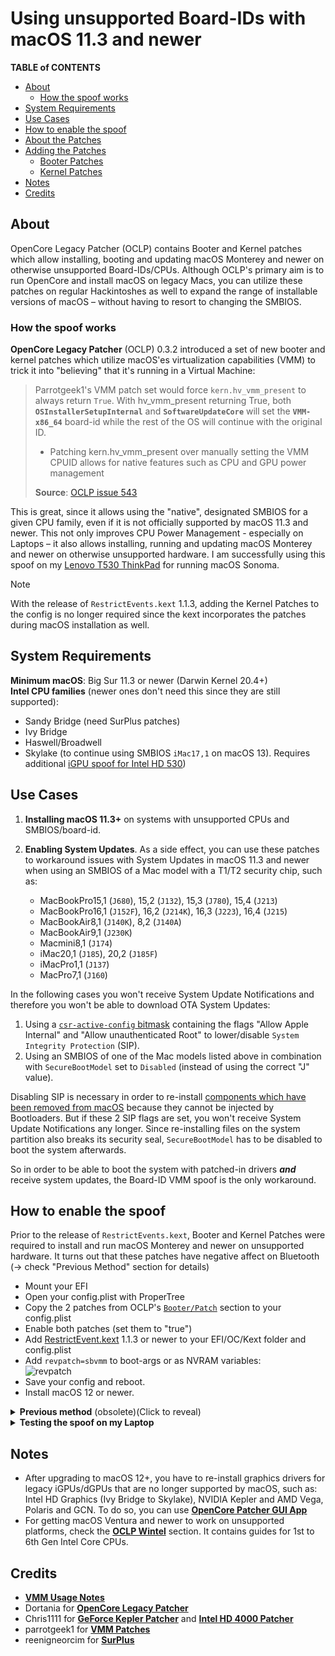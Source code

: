 # Using unsupported Board-IDs with macOS 11.3 and newer

**TABLE of CONTENTS**

- [About](#about)
	- [How the spoof works](#how-the-spoof-works)
- [System Requirements](#system-requirements)
- [Use Cases](#use-cases)
- [How to enable the spoof](#how-to-enable-the-spoof)
- [About the Patches](#about-the-patches)
- [Adding the Patches](#adding-the-patches)
	- [Booter Patches](#booter-patches)
	- [Kernel Patches](#kernel-patches)
- [Notes](#notes)
- [Credits](#credits)

## About
OpenCore Legacy Patcher (OCLP) contains Booter and Kernel patches which allow installing, booting and updating macOS Monterey and newer on otherwise unsupported Board-IDs/CPUs. Although OCLP's primary aim is to run OpenCore and install macOS on legacy Macs, you can utilize these patches on regular Hackintoshes as well to expand the range of installable versions of macOS – without having to resort to changing the SMBIOS.

### How the spoof works
**OpenCore Legacy Patcher** (OCLP) 0.3.2 introduced a set of new booter and kernel patches which utilize macOS'es virtualization capabilities (VMM) to trick it into "believing" that it's running in a Virtual Machine:

> Parrotgeek1's VMM patch set would force `kern.hv_vmm_present` to always return `True`. With hv_vmm_present returning True, both **`OSInstallerSetupInternal`** and **`SoftwareUpdateCore`** will set the **`VMM-x86_64`** board-id while the rest of the OS will continue with the original ID.
>
> - Patching kern.hv_vmm_present over manually setting the VMM CPUID allows for native features such as CPU and GPU power management
>
> **Source**: [OCLP issue 543](https://github.com/dortania/OpenCore-Legacy-Patcher/issues/543)

This is great, since it allows using the "native", designated SMBIOS for a given CPU family, even if it is not officially supported by macOS 11.3 and newer. This not only improves CPU Power Management - especially on Laptops – it also allows installing, running and updating macOS Monterey and newer on otherwise unsupported hardware. I am successfully using this spoof on my [Lenovo T530 ThinkPad](https://github.com/5T33Z0/Lenovo-T530-Hackinosh-OpenCore) for running macOS Sonoma. 

> [!NOTE]
> With the release of `RestrictEvents.kext` 1.1.3, adding the Kernel Patches to the config is no longer required since the kext incorporates the patches during macOS installation as well.

## System Requirements
**Minimum macOS**: Big Sur 11.3 or newer (Darwin Kernel 20.4+)</br>
**Intel CPU families** (newer ones don't need this since they are still supported): 

- Sandy Bridge (need SurPlus patches)
- Ivy Bridge
- Haswell/Broadwell
- Skylake (to continue using SMBIOS `iMac17,1` on macOS 13). Requires additional [iGPU spoof for Intel HD 530](https://github.com/5T33Z0/OC-Little-Translated/tree/main/11_Graphics/iGPU/Skylake_Spoofing_macOS13))

## Use Cases
1. **Installing macOS 11.3+** on systems with unsupported CPUs and SMBIOS/board-id.
2. **Enabling System Updates**. As a side effect, you can use these patches to workaround issues with System Updates in macOS 11.3 and newer when using an SMBIOS of a Mac model with a T1/T2 security chip, such as:

	- MacBookPro15,1 (`J680`), 15,2 (`J132`), 15,3 (`J780`), 15,4 (`J213`)
	- MacBookPro16,1 (`J152F`), 16,2 (`J214K`), 16,3 (`J223`), 16,4 (`J215`)
	- MacBookAir8,1 (`J140K`), 8,2 (`J140A`)
	- MacBookAir9,1 (`J230K`)
	- Macmini8,1 (`J174`)
	- iMac20,1 (`J185`), 20,2 (`J185F`)
	- iMacPro1,1 (`J137`)
	- MacPro7,1 (`J160`)

In the following cases you won't receive System Update Notifications and therefore you won't be able to download OTA System Updates:

1. Using a [`csr-active-config` bitmask](https://github.com/5T33Z0/OC-Little-Translated/blob/main/B_OC_Calculators/SIP_Flags_Explained.md) containing the flags "Allow Apple Internal" and "Allow unauthenticated Root" to lower/disable `System Integrity Protection` (SIP). 
2. Using an SMBIOS of one of the Mac models listed above in combination with `SecureBootModel` set to `Disabled` (instead of using the correct "J" value).

Disabling SIP is necessary in order to re-install [components which have been removed from macOS](https://dortania.github.io/OpenCore-Legacy-Patcher/PATCHEXPLAIN.html#on-disk-patches) because they cannot be injected by Bootloaders. But if these 2 SIP flags are set, you won't receive System Update Notifications any longer. Since re-installing files on the system partition also breaks its security seal, `SecureBootModel` has to be disabled to boot the system afterwards.

So in order to be able to boot the system with patched-in drivers ***and*** receive system updates, the Board-ID VMM spoof is the only workaround.
	
## How to enable the spoof
Prior to the release of `RestrictEvents.kext`, Booter and Kernel Patches were required to install and run macOS Monterey and newer on unsupported hardware. It turns out that these patches have negative affect on Bluetooth (&rarr; check "Previous Method" section for details)

- Mount your EFI
- Open your config.plist with ProperTree
- Copy the 2 patches from OCLP's [`Booter/Patch`](https://github.com/dortania/OpenCore-Legacy-Patcher/blob/main/payloads/Config/config.plist#L220-L267) section to your config.plist 
- Enable both patches (set them to "true")
- Add [RestrictEvent.kext](https://github.com/acidanthera/RestrictEvents/releases) 1.1.3 or newer to your EFI/OC/Kext folder and config.plist
- Add `revpatch=sbvmm` to boot-args or as NVRAM variables: <br> ![revpatch](https://github.com/5T33Z0/OC-Little-Translated/assets/76865553/a1ee759c-ced4-4669-97b4-9be8833fe57b)
- Save your config and reboot.
- Install macOS 12 or newer.

<details>
<summary><strong>Previous method</strong> (obsolete)(Click to reveal)</summary>

## About the Patches
Following are the relevant Booter and Kernel Patches contained in the [**config.plist**](https://github.com/dortania/OpenCore-Legacy-Patcher/blob/main/payloads/Config/config.plist) provided by OpenCore Legacy Patcher.

- **Booter Patches**
	- **"Skip Board ID check"** &rarr; Skips Hardware Board ID Check (enabled)
	- **"Reroute HW_BID to OC_BID"** &rarr; Reroutes Hardware Board-ID check to OpenCore (enabled)
	- Both patches in tandem allow to run/install macOS on systems using a unsupported SMBIOS/Board-ID
- **Kernel Patches** (see "Comment" section)
	- **"Reroute kern.hv_vmm_present patch (1)"**, **"Reroute kern.hv_vmm_present patch (2) Legacy"**, **"Reroute kern.hv_vmm_present patch (3) Ventura"** and **"Force IOGetVMMPresent"** &rarr; Set of Kernel patches to enable Board-ID spoof via VMM in macOS 11.3+ that allow booting, installing and updating macOS 12 and newer with an unsupported Board-ID and SMBIOS.
	- **"Disable Root Hash validation"** &rarr; Disables Cryptex hash verification in APFS.kext.
	- **"Force FileVault on Broken Seal"** &rarr; Mandatory if you are using FileVault since installing Drivers back into the system volume breaks its security seal. 
	- **"Disable Library Validation Enforcement"** &rarr; Library Validation Enforcement checks if an app's libraries are signed by Apple or the creator. Until recently, macOS apps could load code freely from foreign sources called code libraries. With macOS 10.15, apps are no longer allowed to load libraries that weren't originally packaged with it, unless they explicitly allow it. In this case it's needed because root patches for Non-Metal GPUs won't pass library validation tests otherwise.
	- **"Disable _csr_check() in _vnode_check_signature"** &rarr; Allows using AMFI enabled with root patches applied, this helps avoid issues that occur with AMFI disabled. Note that currently OCLP requires AMFI disabled when applying root patches but with this kernel patch you can re-enable AMFI afterwards.
	- **SurPlus Patches 1 and 2**: Race to condition fixes for Sandy Bridge and older. Fixes issues in macOS 11.3+, where Big Sur often won't boot when using SMBIOS `MacPro5,1` (disabled). These patches are now Included in the `sample.plist` (OC 0.7.7+).

> [!IMPORTANT]
> RDRAND Patches for Sandy Bridge CPUs are no longer required since OpenCore 0.7.8 and must be disabled/deleted.

## Adding the Patches
> [!WARNING]
> Before adding these patches to your config.plist, make sure you have a working backup of your EFI folder stored on a FAT32 formatted USB flash drive to boot your PC from just in case something goes wrong!

### Booter Patches
- Mount your EFI
- Open your config.plist with ProperTree
- Copy the entries from OCLPs [`Booter/Patch`](https://github.com/dortania/OpenCore-Legacy-Patcher/blob/main/payloads/Config/config.plist#L220-L267) section to your config.plist and enable them
- Leave ProperTree open an continue reading

> [!NOTE]
> These booter patches skip the board-id checks in macOS. They can only be applied using OpenCore. When using Clover you have to use boot-args `-no_compat_check`, `revpatch=sbvmm` and RestrictEvents.kext instead to workaround issues with System Update Notifications.

### Kernel Patches

Copy the following entries from OCLPs [`Kernel/Patch`](https://github.com/dortania/OpenCore-Legacy-Patcher/blob/main/payloads/Config/config.plist#L1636) section your to config.plist:

- **"Force FileVault on Broken Seal"** &rarr; Only required when using File Vault)
- **"Disable Library Validation Enforcement"** &rarr; Enable it!
- **"Reroute kern.hv_vmm_present patch (1)"** &rarr; Enable it!
- **"Reroute kern.hv_vmm_present patch (2) Legacy"** &rarr; For installing/running **macOS Monterey**. Enable it.
- **"Reroute kern.hv_vmm_present patch (2) Ventura"** &rarr; For installing/running **macOS Monterey** and newer. Enable it.
- **"Force IOGetVMMPresent"** &rarr; Enable it.
- **"Disable Root Hash validation"** &rarr; Enable it. **Note**: Not required when using [CryptexFixup](https://github.com/acidanthera/CryptexFixup) (IvyBridge and older only).
- Add and enable additional Kernel patches if required (SurPlus patches for Sandy Bridge CPUs for example).

To verify, enter `sysctl kern.hv_vmm_present` in Terminal. If it returns `1` the spoof is working (applies to option 1 only!). Remember: these patches have no effect below macOS 11.3.

Enjoy macOS Monterey and newer with the correct SMBIOS for your CPU with working System Updates!

> [!IMPORTANT]
> If you experience [issues with Bluetooth](https://github.com/dortania/OpenCore-Legacy-Patcher/issues/1076) when using Broadcom cards in macOS Sonoma, then disable the Kernel Patches and use RestrictEvents.kext and boot-arg instead!
</details>

<details>
<summary><strong>Testing the spoof on my Laptop</strong></summary>

I tested these patches on my Lenovo T530 Notebook, using an Ivy Bridge CPU with `MacBookPro10,1` SMBIOS, which is officially not compatible with macOS Monterey. After rebooting, the system started without using `-no_compat_check` boot-arg, as you can see here:

![Proof01](https://user-images.githubusercontent.com/76865553/139529766-87daac84-126e-4dfc-ac1d-37e4730e0bbf.png)

Terminal shows the currently used Board-ID which belongs to the `MacBookPro10,1` SMBIOS as you can see in Clover Configurator. Usually, running macOS would require using `MacBookPro11,4` which uses a different Board-ID as you can see in the Clover Configurator snippet:

![Proof02](https://user-images.githubusercontent.com/76865553/139529778-6f82306a-22db-43dd-b594-c863af6e4ddd.png)
  
Next, I checked for updates and was offered macOS 12.1 beta:

![Proof03](https://user-images.githubusercontent.com/76865553/139529788-d8ca770e-f8c2-49a8-a44e-908137f5e45c.png)
  
Which I installed…
  
![Proof04](https://user-images.githubusercontent.com/76865553/139529792-d92e52d3-5f91-4044-b788-730d603327b3.png)

Installation went smoothly and macOS 12.1 booted without issues:

![About](https://user-images.githubusercontent.com/76865553/139529802-3ea61297-7c7b-4369-8c21-4160b437f1a6.png)

</details>


## Notes
- After upgrading to macOS 12+, you have to re-install graphics drivers for legacy iGPUs/dGPUs that are no longer supported by macOS, such as: Intel HD Graphics (Ivy Bridge to Skylake), NVIDIA Kepler and AMD Vega, Polaris and GCN. To do so, you can use [**OpenCore Patcher GUI App**](https://github.com/dortania/OpenCore-Legacy-Patcher/releases)
- For getting macOS Ventura and newer to work on unsupported platforms, check the [**OCLP Wintel**](https://github.com/5T33Z0/OC-Little-Translated/tree/main/14_OCLP_Wintel) section. It contains guides for 1st to 6th Gen Intel Core CPUs. 

## Credits
- [**VMM Usage Notes**](https://github.com/dortania/OpenCore-Legacy-Patcher/issues/543#issuecomment-953441283)
- Dortania for [**OpenCore Legacy Patcher**](https://github.com/dortania/OpenCore-Legacy-Patcher)
- Chris1111 for [**GeForce Kepler Patcher**](https://github.com/chris1111/Geforce-Kepler-patcher) and [**Intel HD 4000 Patcher**](https://github.com/chris1111/Patch-HD4000-Monterey)
- parrotgeek1 for [**VMM Patches**](https://github.com/dortania/OpenCore-Legacy-Patcher/blob/4a8f61a01da72b38a4b2250386cc4b497a31a839/payloads/Config/config.plist#L1222-L1281)
- reenigneorcim for [**SurPlus**](https://github.com/reenigneorcim/SurPlus)
